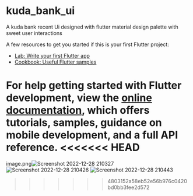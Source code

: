 # kuda_bank_ui

A kuda bank recent Ui designed with flutter material design palette with
sweet user interactions

A few resources to get you started if this is your first Flutter project:

- [Lab: Write your first Flutter app](https://docs.flutter.dev/get-started/codelab)
- [Cookbook: Useful Flutter samples](https://docs.flutter.dev/cookbook)

For help getting started with Flutter development, view the
[online documentation](https://docs.flutter.dev/), which offers tutorials,
samples, guidance on mobile development, and a full API reference.
<<<<<<< HEAD
=======
image.png![Screenshot 2022-12-28 210327](https://user-images.githubusercontent.com/106130043/209867423-e757c4e9-2ec6-4630-9d36-be79d2b4f165.png)
![Screenshot 2022-12-28 210426](https://user-images.githubusercontent.com/106130043/209867427-ff336d4d-9664-4c01-8cb2-d3c4dbbe304c.png)
![Screenshot 2022-12-28 210443](https://user-images.githubusercontent.com/106130043/209867434-8b18fd70-179b-4b95-9d38-f494e8b08fcd.png)

> > > > > > > 4803152a58eb52e56b976c0420bd0bb3fee2d572
